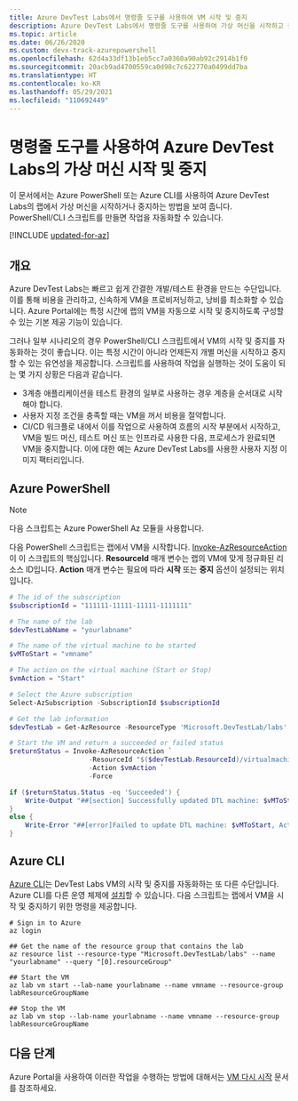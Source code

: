 ```yaml
---
title: Azure DevTest Labs에서 명령줄 도구를 사용하여 VM 시작 및 중지
description: Azure DevTest Labs에서 명령줄 도구를 사용하여 가상 머신을 시작하고 중지하는 방법을 알아봅니다.
ms.topic: article
ms.date: 06/26/2020
ms.custom: devx-track-azurepowershell
ms.openlocfilehash: 62d4a33df13b1eb5cc7a0360a90ab92c2914b1f0
ms.sourcegitcommit: 20acb9ad4700559ca0d98c7c622770a0499dd7ba
ms.translationtype: HT
ms.contentlocale: ko-KR
ms.lasthandoff: 05/29/2021
ms.locfileid: "110692449"
---
```

# <a name="use-command-line-tools-to-start-and-stop-azure-devtest-labs-virtual-machines"></a>명령줄 도구를 사용하여 Azure DevTest Labs의 가상 머신 시작 및 중지
이 문서에서는 Azure PowerShell 또는 Azure CLI를 사용하여 Azure DevTest Labs의 랩에서 가상 머신을 시작하거나 중지하는 방법을 보여 줍니다. PowerShell/CLI 스크립트를 만들면 작업을 자동화할 수 있습니다. 

[!INCLUDE [updated-for-az](../../includes/updated-for-az.md)]

## <a name="overview"></a>개요
Azure DevTest Labs는 빠르고 쉽게 간결한 개발/테스트 환경을 만드는 수단입니다. 이를 통해 비용을 관리하고, 신속하게 VM을 프로비저닝하고, 낭비를 최소화할 수 있습니다.  Azure Portal에는 특정 시간에 랩의 VM을 자동으로 시작 및 중지하도록 구성할 수 있는 기본 제공 기능이 있습니다. 

그러나 일부 시나리오의 경우 PowerShell/CLI 스크립트에서 VM의 시작 및 중지를 자동화하는 것이 좋습니다. 이는 특정 시간이 아니라 언제든지 개별 머신을 시작하고 중지할 수 있는 유연성을 제공합니다. 스크립트를 사용하여 작업을 실행하는 것이 도움이 되는 몇 가지 상황은 다음과 같습니다.

- 3계층 애플리케이션을 테스트 환경의 일부로 사용하는 경우 계층을 순서대로 시작해야 합니다. 
- 사용자 지정 조건을 충족할 때는 VM을 꺼서 비용을 절약합니다. 
- CI/CD 워크플로 내에서 이를 작업으로 사용하여 흐름의 시작 부분에서 시작하고, VM을 빌드 머신, 테스트 머신 또는 인프라로 사용한 다음, 프로세스가 완료되면 VM을 중지합니다. 이에 대한 예는 Azure DevTest Labs를 사용한 사용자 지정 이미지 팩터리입니다.  

## <a name="azure-powershell"></a>Azure PowerShell

> [!NOTE]
> 다음 스크립트는 Azure PowerShell Az 모듈을 사용합니다. 

다음 PowerShell 스크립트는 랩에서 VM을 시작합니다. [Invoke-AzResourceAction](/powershell/module/az.resources/invoke-azresourceaction)이 이 스크립트의 핵심입니다. **ResourceId** 매개 변수는 랩의 VM에 맞게 정규화된 리소스 ID입니다. **Action** 매개 변수는 필요에 따라 **시작** 또는 **중지** 옵션이 설정되는 위치입니다.

```powershell
# The id of the subscription
$subscriptionId = "111111-11111-11111-1111111"

# The name of the lab
$devTestLabName = "yourlabname"

# The name of the virtual machine to be started
$vMToStart = "vmname"

# The action on the virtual machine (Start or Stop)
$vmAction = "Start"

# Select the Azure subscription
Select-AzSubscription -SubscriptionId $subscriptionId

# Get the lab information
$devTestLab = Get-AzResource -ResourceType 'Microsoft.DevTestLab/labs' -ResourceName $devTestLabName

# Start the VM and return a succeeded or failed status
$returnStatus = Invoke-AzResourceAction `
                    -ResourceId "$($devTestLab.ResourceId)/virtualmachines/$vMToStart" `
                    -Action $vmAction `
                    -Force

if ($returnStatus.Status -eq 'Succeeded') {
    Write-Output "##[section] Successfully updated DTL machine: $vMToStart, Action: $vmAction"
}
else {
    Write-Error "##[error]Failed to update DTL machine: $vMToStart, Action: $vmAction"
}
```


## <a name="azure-cli"></a>Azure CLI
[Azure CLI](/cli/azure/get-started-with-azure-cli)는 DevTest Labs VM의 시작 및 중지를 자동화하는 또 다른 수단입니다. Azure CLI를 다른 운영 체제에 [설치](/cli/azure/install-azure-cli)할 수 있습니다. 다음 스크립트는 랩에서 VM을 시작 및 중지하기 위한 명령을 제공합니다. 

```azurecli
# Sign in to Azure
az login 

## Get the name of the resource group that contains the lab
az resource list --resource-type "Microsoft.DevTestLab/labs" --name "yourlabname" --query "[0].resourceGroup" 

## Start the VM
az lab vm start --lab-name yourlabname --name vmname --resource-group labResourceGroupName

## Stop the VM
az lab vm stop --lab-name yourlabname --name vmname --resource-group labResourceGroupName
```


## <a name="next-steps"></a>다음 단계
Azure Portal을 사용하여 이러한 작업을 수행하는 방법에 대해서는 [VM 다시 시작](devtest-lab-restart-vm.md) 문서를 참조하세요.

